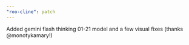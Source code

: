 ```yaml
---
"roo-cline": patch
---
```


Added gemini flash thinking 01-21 model and a few visual fixes (thanks @monotykamary!)
